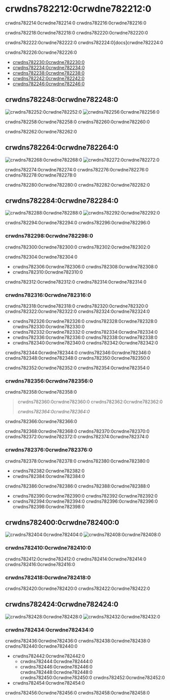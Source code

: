# crwdns782212:0crwdne782212:0

<p class="description">crwdns782214:0crwdne782214:0 crwdns782216:0crwdne782216:0</p>

crwdns782218:0crwdne782218:0 crwdns782220:0crwdne782220:0

crwdns782222:0crwdne782222:0 crwdns782224:0[docs]crwdne782224:0

crwdns782226:0crwdne782226:0

- [crwdns782230:0crwdne782230:0](crwdns782228:0crwdne782228:0)
- [crwdns782234:0crwdne782234:0](crwdns782232:0crwdne782232:0)
- [crwdns782238:0crwdne782238:0](crwdns782236:0crwdne782236:0)
- [crwdns782242:0crwdne782242:0](crwdns782240:0crwdne782240:0)
- [crwdns782246:0crwdne782246:0](crwdns782244:0crwdne782244:0)

## crwdns782248:0crwdne782248:0

![crwdns782252:0crwdne782252:0](crwdns782250:0crwdne782250:0) ![crwdns782256:0crwdne782256:0](crwdns782254:0crwdne782254:0)

crwdns782258:0crwdne782258:0 crwdns782260:0crwdne782260:0

crwdns782262:0crwdne782262:0

## crwdns782264:0crwdne782264:0

![crwdns782268:0crwdne782268:0](crwdns782266:0crwdne782266:0) ![crwdns782272:0crwdne782272:0](crwdns782270:0crwdne782270:0)

crwdns782274:0crwdne782274:0 crwdns782276:0crwdne782276:0 crwdns782278:0crwdne782278:0

crwdns782280:0crwdne782280:0 crwdns782282:0crwdne782282:0

## crwdns782284:0crwdne782284:0

![crwdns782288:0crwdne782288:0](crwdns782286:0crwdne782286:0) ![crwdns782292:0crwdne782292:0](crwdns782290:0crwdne782290:0)

crwdns782294:0crwdne782294:0 crwdns782296:0crwdne782296:0

### crwdns782298:0crwdne782298:0

crwdns782300:0crwdne782300:0 crwdns782302:0crwdne782302:0

crwdns782304:0crwdne782304:0

- crwdns782306:0crwdne782306:0 crwdns782308:0crwdne782308:0
- crwdns782310:0crwdne782310:0

crwdns782312:0crwdne782312:0 crwdns782314:0crwdne782314:0

### crwdns782316:0crwdne782316:0

crwdns782318:0crwdne782318:0 crwdns782320:0crwdne782320:0 crwdns782322:0crwdne782322:0 crwdns782324:0crwdne782324:0

- crwdns782326:0crwdne782326:0 crwdns782328:0crwdne782328:0 crwdns782330:0crwdne782330:0
- crwdns782332:0crwdne782332:0 crwdns782334:0crwdne782334:0
- crwdns782336:0crwdne782336:0 crwdns782338:0crwdne782338:0
- crwdns782340:0crwdne782340:0 crwdns782342:0crwdne782342:0

crwdns782344:0crwdne782344:0 crwdns782346:0crwdne782346:0 crwdns782348:0crwdne782348:0 crwdns782350:0crwdne782350:0

crwdns782352:0crwdne782352:0 crwdns782354:0crwdne782354:0

### crwdns782356:0crwdne782356:0

crwdns782358:0crwdne782358:0

> crwdns782360:0crwdne782360:0 crwdns782362:0crwdne782362:0
> 
> *crwdns782364:0crwdne782364:0*

crwdns782366:0crwdne782366:0

crwdns782368:0crwdne782368:0 crwdns782370:0crwdne782370:0 crwdns782372:0crwdne782372:0 crwdns782374:0crwdne782374:0

### crwdns782376:0crwdne782376:0

crwdns782378:0crwdne782378:0 crwdns782380:0crwdne782380:0

- crwdns782382:0crwdne782382:0
- crwdns782384:0crwdne782384:0

crwdns782386:0crwdne782386:0 crwdns782388:0crwdne782388:0

- crwdns782390:0crwdne782390:0 crwdns782392:0crwdne782392:0
- crwdns782394:0crwdne782394:0 crwdns782396:0crwdne782396:0 crwdns782398:0crwdne782398:0

## crwdns782400:0crwdne782400:0

![crwdns782404:0crwdne782404:0](crwdns782402:0crwdne782402:0) ![crwdns782408:0crwdne782408:0](crwdns782406:0crwdne782406:0)

### crwdns782410:0crwdne782410:0

crwdns782412:0crwdne782412:0 crwdns782414:0crwdne782414:0 crwdns782416:0crwdne782416:0

### crwdns782418:0crwdne782418:0

crwdns782420:0crwdne782420:0 crwdns782422:0crwdne782422:0

## crwdns782424:0crwdne782424:0

![crwdns782428:0crwdne782428:0](crwdns782426:0crwdne782426:0) ![crwdns782432:0crwdne782432:0](crwdns782430:0crwdne782430:0)

### crwdns782434:0crwdne782434:0

crwdns782436:0crwdne782436:0 crwdns782438:0crwdne782438:0 crwdns782440:0crwdne782440:0

- crwdns782442:0crwdne782442:0 
  - crwdns782444:0crwdne782444:0
  - crwdns782446:0crwdne782446:0 crwdns782448:0crwdne782448:0 crwdns782450:0crwdne782450:0 crwdns782452:0crwdne782452:0
- crwdns782454:0crwdne782454:0

crwdns782456:0crwdne782456:0 crwdns782458:0crwdne782458:0